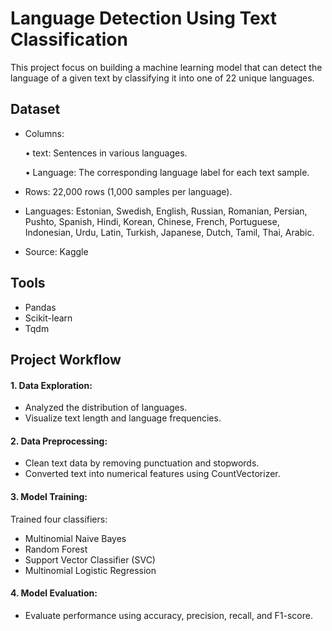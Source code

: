 
# Language Detection Using Text Classification
This project focus on building a machine learning model that can detect the language of a given text by classifying it into one of 22 unique languages. 


## Dataset
- Columns: 

  • text: Sentences in various languages.
   
  • Language: The corresponding language label for each text sample.

 - Rows: 22,000 rows (1,000 samples per language).
 - Languages: Estonian, Swedish, English, Russian, Romanian, Persian, Pushto, Spanish, Hindi, Korean, Chinese, French, Portuguese, Indonesian, Urdu, Latin, Turkish, Japanese, Dutch, Tamil, Thai, Arabic.
 - Source: Kaggle
## Tools
- Pandas
- Scikit-learn
- Tqdm

## Project Workflow

 #### 1. Data Exploration:
 - Analyzed the distribution of languages.
  - Visualize text length and language frequencies.
 #### 2. Data Preprocessing:
  - Clean text data by removing punctuation and stopwords.
  - Converted text into numerical features using CountVectorizer.
 #### 3. Model Training:
   Trained four classifiers:
   - Multinomial Naive Bayes
   - Random Forest
   - Support Vector Classifier (SVC)
   - Multinomial Logistic Regression
 #### 4. Model Evaluation:
 - Evaluate performance using accuracy, precision, recall, and F1-score.